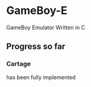 # GameBoy-E
GameBoy Emulator Written in C
## Progress so far
### Cartage
has been fully implemented 
